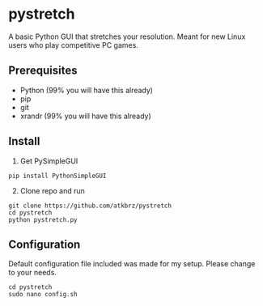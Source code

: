 # pystretch
A basic Python GUI that stretches your resolution. Meant for new Linux users who play competitive PC games.

## Prerequisites
* Python (99% you will have this already)
* pip
* git
* xrandr (99% you will have this already)

## Install
1. Get PySimpleGUI
```
pip install PythonSimpleGUI
```
2. Clone repo and run
```
git clone https://github.com/atkbrz/pystretch
cd pystretch
python pystretch.py
```

## Configuration
Default configuration file included was made for my setup. Please change to your needs.
```
cd pystretch
sudo nano config.sh
```
